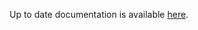 <!-- DO NOT EDIT THIS FILE MANUALLY -->
<!-- Please read https://github.com/linuxserver/docker-calibre/blob/v4/.github/CONTRIBUTING.md -->
Up to date documentation is available [here](https://github.com/linuxserver/docker-calibre/blob/master/README.md).
